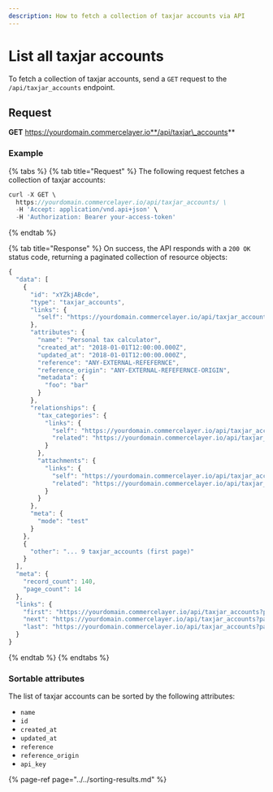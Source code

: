 ```yaml
---
description: How to fetch a collection of taxjar accounts via API
---
```


# List all taxjar accounts

To fetch a collection of taxjar accounts, send a `GET` request to the `/api/taxjar_accounts` endpoint.

## Request

**GET** https://yourdomain.commercelayer.io**/api/taxjar\_accounts**

### **Example**

{% tabs %}
{% tab title="Request" %}
The following request fetches a collection of taxjar accounts:

```javascript
curl -X GET \
  https://yourdomain.commercelayer.io/api/taxjar_accounts/ \
  -H 'Accept: application/vnd.api+json' \
  -H 'Authorization: Bearer your-access-token'
```
{% endtab %}

{% tab title="Response" %}
On success, the API responds with a `200 OK` status code, returning a paginated collection of resource objects:

```javascript
{
  "data": [
    {
      "id": "xYZkjABcde",
      "type": "taxjar_accounts",
      "links": {
        "self": "https://yourdomain.commercelayer.io/api/taxjar_accounts/xYZkjABcde"
      },
      "attributes": {
        "name": "Personal tax calculator",
        "created_at": "2018-01-01T12:00:00.000Z",
        "updated_at": "2018-01-01T12:00:00.000Z",
        "reference": "ANY-EXTERNAL-REFEFERNCE",
        "reference_origin": "ANY-EXTERNAL-REFEFERNCE-ORIGIN",
        "metadata": {
          "foo": "bar"
        }
      },
      "relationships": {
        "tax_categories": {
          "links": {
            "self": "https://yourdomain.commercelayer.io/api/taxjar_accounts/xYZkjABcde/relationships/tax_categories",
            "related": "https://yourdomain.commercelayer.io/api/taxjar_accounts/xYZkjABcde/tax_categories"
          }
        },
        "attachments": {
          "links": {
            "self": "https://yourdomain.commercelayer.io/api/taxjar_accounts/xYZkjABcde/relationships/attachments",
            "related": "https://yourdomain.commercelayer.io/api/taxjar_accounts/xYZkjABcde/attachments"
          }
        }
      },
      "meta": {
        "mode": "test"
      }
    },
    {
      "other": "... 9 taxjar_accounts (first page)"
    }
  ],
  "meta": {
    "record_count": 140,
    "page_count": 14
  },
  "links": {
    "first": "https://yourdomain.commercelayer.io/api/taxjar_accounts?page[number]=1&page[size]=10",
    "next": "https://yourdomain.commercelayer.io/api/taxjar_accounts?page[number]=2&page[size]=10",
    "last": "https://yourdomain.commercelayer.io/api/taxjar_accounts?page[number]=14&page[size]=10"
  }
}
```
{% endtab %}
{% endtabs %}

### Sortable attributes

The list of taxjar accounts can be sorted by the following attributes:

* `name`
* `id`
* `created_at`
* `updated_at`
* `reference`
* `reference_origin`
* `api_key`

{% page-ref page="../../sorting-results.md" %}

